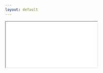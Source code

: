 ```yaml
---
layout: default
---
```

<div class="col-s12">
  <div class="icontain">
    <iframe src="{{site.contact_url}}">Loading...</iframe>
  </div>
</div>